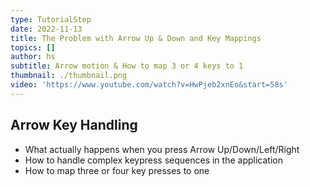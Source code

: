 ```yaml
---
type: TutorialStep
date: 2022-11-13
title: The Problem with Arrow Up & Down and Key Mappings
topics: []
author: hs
subtitle: Arrow motion & How to map 3 or 4 keys to 1
thumbnail: ./thumbnail.png
video: 'https://www.youtube.com/watch?v=HwPjeb2xnEo&start=58s'
---
```


## Arrow Key Handling

* What actually happens when you press Arrow Up/Down/Left/Right
* How to handle complex keypress sequences in the application
* How to map three or four key presses to one
